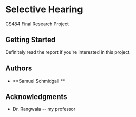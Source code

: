 # Selective Hearing

CS484 Final Research Project

## Getting Started

Definitely read the report if you're interested in this project.

## Authors

* **Samuel Schmidgall **

## Acknowledgments

* Dr. Rangwala -- my professor
